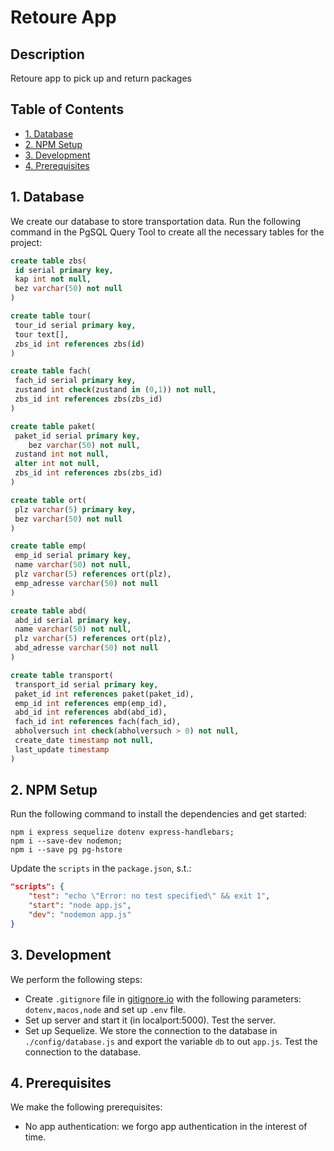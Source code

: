 <!-- omit in toc -->
# Retoure App

<!-- omit in toc -->
## Description
Retoure app to pick up and return packages

<!-- omit in toc -->
## Table of Contents
<!-- toc here -->
- [1. Database](#1-database)
- [2. NPM Setup](#2-npm-setup)
- [3. Development](#3-development)
- [4. Prerequisites](#4-prerequisites)


## 1. Database

We create our database to store transportation data. Run the following command in the PgSQL Query Tool to create all the necessary tables for the project:

```sql
create table zbs(
 id serial primary key, 
 kap int not null, 
 bez varchar(50) not null
)

create table tour(
 tour_id serial primary key, 
 tour text[],
 zbs_id int references zbs(id)
)

create table fach(
 fach_id serial primary key, 
 zustand int check(zustand in (0,1)) not null,
 zbs_id int references zbs(zbs_id)
)

create table paket(
 paket_id serial primary key, 
    bez varchar(50) not null,
 zustand int not null, 
 alter int not null, 
 zbs_id int references zbs(zbs_id)
)

create table ort(
 plz varchar(5) primary key, 
 bez varchar(50) not null
)

create table emp(
 emp_id serial primary key, 
 name varchar(50) not null, 
 plz varchar(5) references ort(plz),
 emp_adresse varchar(50) not null
)

create table abd(
 abd_id serial primary key, 
 name varchar(50) not null, 
 plz varchar(5) references ort(plz),
 abd_adresse varchar(50) not null
)

create table transport(
 transport_id serial primary key, 
 paket_id int references paket(paket_id),
 emp_id int references emp(emp_id),
 abd_id int references abd(abd_id),
 fach_id int references fach(fach_id),
 abholversuch int check(abholversuch > 0) not null,
 create_date timestamp not null, 
 last_update timestamp
)
```

## 2. NPM Setup

Run the following command to install the dependencies and get started:

```shell
npm i express sequelize dotenv express-handlebars;
npm i --save-dev nodemon; 
npm i --save pg pg-hstore
```

Update the `scripts` in the `package.json`, s.t.:

```json
"scripts": {
    "test": "echo \"Error: no test specified\" && exit 1",
    "start": "node app.js",
    "dev": "nodemon app.js"
}
```

## 3. Development

We perform the following steps:

- Create `.gitignore` file in [gitignore.io](https://www.toptal.com/developers/gitignore) with the following parameters: `dotenv,macos,node` and set up `.env` file. 
- Set up server and start it (in localport:5000). Test the server.
- Set up Sequelize. We store the connection to the database in `./config/database.js` and export the variable `db` to out `app.js`. Test the connection to the database.

## 4. Prerequisites

We make the following prerequisites:

- No app authentication: we forgo app authentication in the interest of time.
